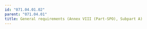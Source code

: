 ```yaml
---
id: "071.04.01.02"
parent: "071.04.01"
title: General requirements (Annex VIII (Part-SPO), Subpart A)
---
```

